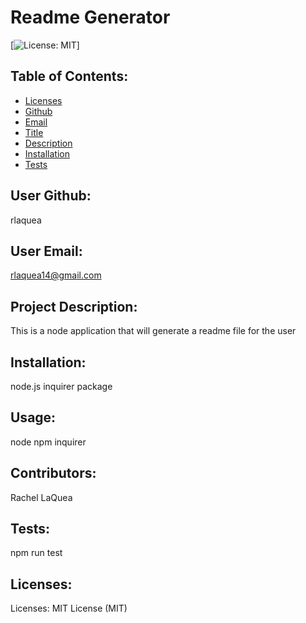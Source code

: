  
# Readme Generator
[![License: MIT](https://img.shields.io/badge/License-MIT-yellow.svg)]
## Table of Contents:
* [Licenses](#licenses)
* [Github](#github)
* [Email](#email)
* [Title](#title)
* [Description](#description)
* [Installation](#installation)
* [Tests](#tests)
## User Github:
rlaquea
## User Email:
<a href="rlaquea14@gmail.com">rlaquea14@gmail.com</a>
## Project Description:
This is a node application that will generate a readme file for the user
## Installation:
node.js inquirer package
## Usage:
node npm inquirer
## Contributors:
Rachel LaQuea
## Tests:
npm run test
## Licenses:
Licenses: MIT License (MIT)
